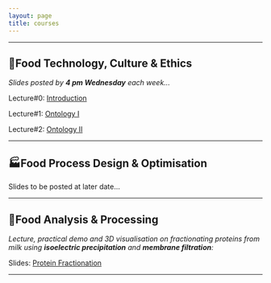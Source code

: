 ```yaml
---
layout: page
title: courses
---
```

---
## :green_salad:Food Technology, Culture & Ethics 
*Slides posted by **4 pm Wednesday** each week...*

Lecture#0: [Introduction](http://edibotopic.github.io/lecture-slides/FS1005_0.html)

Lecture#1: [Ontology I](http://edibotopic.github.io/lecture-slides/FS1005_1.html)

Lecture#2: [Ontology II](http://edibotopic.github.io/lecture-slides/FS1005_2.html)

---

## :factory:Food Process Design & Optimisation 
Slides to be posted at later date...

---

## :microscope:Food Analysis & Processing 
*Lecture, practical demo and 3D visualisation on fractionating proteins from milk using **isoelectric precipitation** and **membrane filtration**:*

Slides: [Protein Fractionation](http://edibotopic.github.io/lecture-slides/FS3020_pro_frac.html)

---
